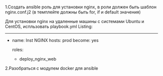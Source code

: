 1.Создать ansible роль для установки nginx, в роли должен быть шаблон nginx.conf.j2 (в темплейте должны быть for, if и default значения)

Для установки nginx на удаленные машины с системами Ubuntu и CentOS, испльзовать playbook.yml Listing:

---
- name: Inst NGINX 
  hosts: prod
  become: yes
    
  roles:
   - deploy_nginx_web





2.Разобраться с модулем docker для ansible

